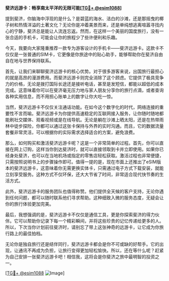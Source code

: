 **斐济远游卡：畅享南太平洋的无限可能[[TG💪+ @esim1088](https://t.me/s/esim1088)]**

提到斐济，你脑海中浮现的是什么？是碧蓝的海水、洁白的沙滩，还是那摇曳的椰子树和热情洋溢的土著文化？无论你是冲着美景而来，还是单纯想逃离喧嚣寻找内心的宁静，斐济总是能让人流连忘返。然而，在这样一个美丽的国度旅行，没有一张合适的手机卡，可能会让你的旅程少了些许便利和乐趣。

今天，我要向大家隆重推荐一款专为游客设计的手机卡——斐济远游卡。这款卡不仅仅是一张普通的SIM卡，它更像是你旅途中的贴心助手，能够帮助你在斐济自由自在地与世界保持联系。

首先，让我们来聊聊斐济远游卡的核心优势。对于很多游客来说，出国旅行最担心的就是高昂的漫游费用。而斐济远游卡则完全消除了这个顾虑。它提供了极具竞争力的价格，无论是拨打国际长途还是接听电话，甚至是发短信，都能以超低的成本完成。这意味着你可以在斐济毫无压力地与家人朋友分享你的旅行点滴，或者查询各种实用信息，而不用担心账单上的数字让你大吃一惊。

当然，斐济远游卡不仅仅关注通话功能。在如今这个数字化的时代，网络连接的重要性不言而喻。斐济远游卡为你提供高速稳定的互联网接入服务，让你随时随地都能刷社交媒体、观看视频或是在线导航。无论是躺在沙滩上晒太阳，还是在热带雨林中徒步探险，你都可以通过这张卡保持与外界的实时沟通。而且，它的数据流量套餐非常灵活，可以根据你的实际需求选择适合的方案，避免浪费。

那么，如何购买和激活斐济远游卡呢？这是一个非常简单的过程。首先，你可以直接在网上订购，这样当你到达斐济时，就可以直接领取到卡并立即使用。如果你已经身处斐济，也可以在当地机场或指定的零售店轻松获取。激活过程也非常便捷，只需按照说明书上的步骤操作即可。值得一提的是，现在市面上还推出了eSIM版本的斐济远游卡，这意味着你无需更换实体卡，只需通过电子方式下载安装，就能立刻享受服务。这种方式不仅环保，还大大节省了时间，非常适合现代快节奏的生活方式。

此外，斐济远游卡的服务团队也值得称赞。他们提供全天候的客户支持，无论你遇到任何问题，都可以随时联系他们寻求帮助。这种细致入微的服务态度，无疑会让你的旅行体验更加完美。

最后，我想强调的是，斐济远游卡不仅仅是通信工具，更是你探索斐济的得力伙伴。它可以帮助你记录下每一个精彩瞬间，并将这些珍贵的记忆传递给更多的人。所以，下次当你计划前往斐济时，请别忘了带上这张神奇的远游卡，让它成为你旅行路上的最佳拍档。

无论你是独自旅行还是结伴同行，斐济远游卡都会是你不可或缺的好帮手。它的出现，让通讯不再成为负担，让旅行变得更加轻松愉快。所以，还在等什么呢？赶紧为自己安排一张斐济远游卡吧！相信我，这将会是你斐济之旅中最明智的投资之一。

[[TG💪+ @esim1088](https://t.me/s/esim1088) ![Image](https://i.postimg.cc/4NQfJmqS/Snipaste-2025-05-13-00-14-12.png)]